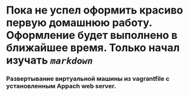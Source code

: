 # Пока не успел оформить красиво первую домашнюю работу. Оформление будет выполнено в ближайшее время. Только начал изучать *`markdown`*

### Развертывание виртуальной машины из vagrantfile с установленным Appach web server.
